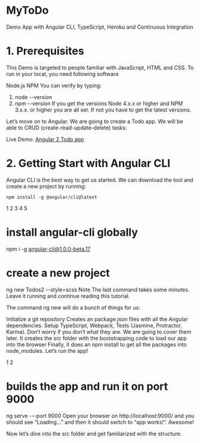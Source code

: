 # MyToDo
Demo App with Angular CLI, TypeScript, Heroku and Continuous Integration

# 1. Prerequisites

This Demo is targeted to people familiar with JavaScript, HTML and CSS. To run in your local, you need following software

Node.js
NPM
You can verify by typing:

1. node --version
2. npm --version
If you get the versions Node 4.x.x or higher and NPM 3.x.x. or higher you are all set. If not you have to get the latest versions.

Let’s move on to Angular. We are going to create a Todo app. We will be able to CRUD (create-read-update-delete) tasks:

Live Demo: <a href="https://stormy-woodland-23554.herokuapp.com/">Angular 2 Todo app</a>

# 2. Getting Start with Angular CLI

Angular CLI is the best way to get us started. We can download the tool and create a new project by running:


```
npm install -g @angular/cli@latest
```
1
2
3
4
5
# install angular-cli globally
npm i -g angular-cli@1.0.0-beta.17
# create a new project
ng new Todos2 --style=scss
Note The last command takes some minutes. Leave it running and continue reading this tutorial.

The command ng new will do a bunch of things for us:

Initialize a git repository
Creates an package.json files with all the Angular dependencies.
Setup TypeScript, Webpack, Tests (Jasmine, Protractor, Karma). Don’t worry if you don’t what they are. We are going to cover them later.
It creates the src folder with the bootstrapping code to load our app into the browser
Finally, it does an npm install to get all the packages into node_modules.
Let’s run the app!

1
2
# builds the app and run it on port 9000
ng serve ---port 9000
Open your browser on http://localhost:9000/ and you should see “Loading…” and then it should switch to “app works!”. Awesome!

Now let’s dive into the src folder and get familiarized with the structure.


